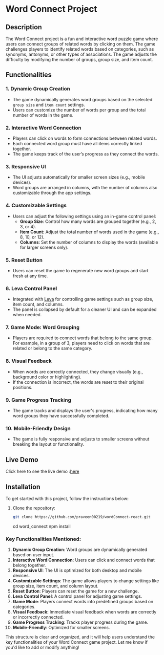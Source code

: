 # Word Connect Project

## Description

The Word Connect project is a fun and interactive word puzzle game where users can connect groups of related words by clicking on them. The game challenges players to identify related words based on categories, such as synonyms, antonyms, or other types of associations. The game adjusts the difficulty by modifying the number of groups, group size, and item count.

## Functionalities

### 1. **Dynamic Group Creation**

- The game dynamically generates word groups based on the selected `group size` and `item count` settings.
- Users can customize the number of words per group and the total number of words in the game.

### 2. **Interactive Word Connection**

- Players can click on words to form connections between related words.
- Each connected word group must have all items correctly linked together.
- The game keeps track of the user’s progress as they connect the words.

### 3. **Responsive UI**

- The UI adjusts automatically for smaller screen sizes (e.g., mobile devices).
- Word groups are arranged in columns, with the number of columns also customizable through the app settings.

### 4. **Customizable Settings**

- Users can adjust the following settings using an in-game control panel:
  - **Group Size**: Control how many words are grouped together (e.g., 2, 3, or 4).
  - **Item Count**: Adjust the total number of words used in the game (e.g., 8, 10, or 12).
  - **Columns**: Set the number of columns to display the words (available for larger screens only).

### 5. **Reset Button**

- Users can reset the game to regenerate new word groups and start fresh at any time.

### 6. **Leva Control Panel**

- Integrated with [Leva](https://github.com/utsuboco/leva) for controlling game settings such as group size, item count, and columns.
- The panel is collapsed by default for a cleaner UI and can be expanded when needed.

### 7. **Game Mode: Word Grouping**

- Players are required to connect words that belong to the same group. For example, in a group of 3, players need to click on words that are related or belong to the same category.

### 8. **Visual Feedback**

- When words are correctly connected, they change visually (e.g., background color or highlighting).
- If the connection is incorrect, the words are reset to their original positions.

### 9. **Game Progress Tracking**

- The game tracks and displays the user's progress, indicating how many word groups they have successfully completed.

### 10. **Mobile-Friendly Design**

- The game is fully responsive and adjusts to smaller screens without breaking the layout or functionality.

## Live Demo

Click here to see the live demo :[here](https://praveen-word-connect-reactapp.netlify.app/)

## Installation

To get started with this project, follow the instructions below:

1. Clone the repository:
   ```bash
   git clone https://github.com/praveen00219/wordConnect-react.git
   ```
   cd word_connect
   npm install

### Key Functionalities Mentioned:

1. **Dynamic Group Creation**: Word groups are dynamically generated based on user input.
2. **Interactive Word Connection**: Users can click and connect words that belong together.
3. **Responsive UI**: The UI is optimized for both desktop and mobile devices.
4. **Customizable Settings**: The game allows players to change settings like group size, item count, and column layout.
5. **Reset Button**: Players can reset the game for a new challenge.
6. **Leva Control Panel**: A control panel for adjusting game settings.
7. **Game Mode**: Players connect words into predefined groups based on categories.
8. **Visual Feedback**: Immediate visual feedback when words are correctly or incorrectly connected.
9. **Game Progress Tracking**: Tracks player progress during the game.
10. **Mobile-Friendly**: Optimized for smaller screens.

This structure is clear and organized, and it will help users understand the key functionalities of your Word Connect game project. Let me know if you'd like to add or modify anything!
